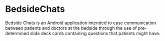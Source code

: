 # BedsideChats
Bedside Chats is an Android application intended to ease communication between patients and doctors at the bedside through the use of pre-determined slide deck cards containing questions that patients might have.
